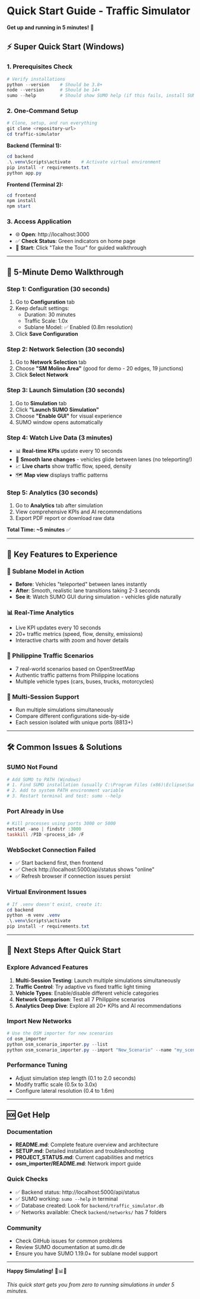 # Quick Start Guide - Traffic Simulator

**Get up and running in 5 minutes!** 🚀

## ⚡ Super Quick Start (Windows)

### 1. Prerequisites Check
```powershell
# Verify installations
python --version    # Should be 3.8+
node --version      # Should be 14+
sumo --help         # Should show SUMO help (if this fails, install SUMO first)
```

### 2. One-Command Setup
```powershell
# Clone, setup, and run everything
git clone <repository-url>
cd traffic-simulator
```

**Backend (Terminal 1):**
```powershell
cd backend
.\.venv\Scripts\activate    # Activate virtual environment
pip install -r requirements.txt
python app.py
```

**Frontend (Terminal 2):**
```powershell
cd frontend
npm install
npm start
```

### 3. Access Application
- 🌐 **Open**: http://localhost:3000
- ✅ **Check Status**: Green indicators on home page
- 🎯 **Start**: Click "Take the Tour" for guided walkthrough

---

## 🚀 5-Minute Demo Walkthrough

### Step 1: Configuration (30 seconds)
1. Go to **Configuration** tab
2. Keep default settings:
   - Duration: 30 minutes
   - Traffic Scale: 1.0x
   - Sublane Model: ✅ Enabled (0.8m resolution)
3. Click **Save Configuration**

### Step 2: Network Selection (30 seconds)
1. Go to **Network Selection** tab
2. Choose **"SM Molino Area"** (good for demo - 20 edges, 19 junctions)
3. Click **Select Network**

### Step 3: Launch Simulation (30 seconds)
1. Go to **Simulation** tab
2. Click **"Launch SUMO Simulation"**
3. Choose **"Enable GUI"** for visual experience
4. SUMO window opens automatically

### Step 4: Watch Live Data (3 minutes)
- 📊 **Real-time KPIs** update every 10 seconds
- 🚗 **Smooth lane changes** - vehicles glide between lanes (no teleporting!)
- 📈 **Live charts** show traffic flow, speed, density
- 🗺️ **Map view** displays traffic patterns

### Step 5: Analytics (30 seconds)
1. Go to **Analytics** tab after simulation
2. View comprehensive KPIs and AI recommendations
3. Export PDF report or download raw data

**Total Time: ~5 minutes** ✅

---

## 🎯 Key Features to Experience

### 🚗 Sublane Model in Action
- **Before**: Vehicles "teleported" between lanes instantly
- **After**: Smooth, realistic lane transitions taking 2-3 seconds
- **See it**: Watch SUMO GUI during simulation - vehicles glide naturally

### 📊 Real-Time Analytics
- Live KPI updates every 10 seconds
- 20+ traffic metrics (speed, flow, density, emissions)
- Interactive charts with zoom and hover details

### 🏢 Philippine Traffic Scenarios
- 7 real-world scenarios based on OpenStreetMap
- Authentic traffic patterns from Philippine locations
- Multiple vehicle types (cars, buses, trucks, motorcycles)

### 🔄 Multi-Session Support
- Run multiple simulations simultaneously
- Compare different configurations side-by-side
- Each session isolated with unique ports (8813+)

---

## 🛠️ Common Issues & Solutions

### SUMO Not Found
```powershell
# Add SUMO to PATH (Windows)
# 1. Find SUMO installation (usually C:\Program Files (x86)\Eclipse\Sumo\bin)
# 2. Add to system PATH environment variable
# 3. Restart terminal and test: sumo --help
```

### Port Already in Use
```powershell
# Kill processes using ports 3000 or 5000
netstat -ano | findstr :3000
taskkill /PID <process_id> /F
```

### WebSocket Connection Failed
- ✅ Start backend first, then frontend
- ✅ Check http://localhost:5000/api/status shows "online"
- ✅ Refresh browser if connection issues persist

### Virtual Environment Issues
```powershell
# If .venv doesn't exist, create it:
cd backend
python -m venv .venv
.\.venv\Scripts\activate
pip install -r requirements.txt
```

---

## 📱 Next Steps After Quick Start

### Explore Advanced Features
1. **Multi-Session Testing**: Launch multiple simulations simultaneously
2. **Traffic Control**: Try adaptive vs fixed traffic light timing
3. **Vehicle Types**: Enable/disable different vehicle categories
4. **Network Comparison**: Test all 7 Philippine scenarios
5. **Analytics Deep Dive**: Explore all 20+ KPIs and AI recommendations

### Import New Networks
```powershell
# Use the OSM importer for new scenarios
cd osm_importer
python osm_scenario_importer.py --list
python osm_scenario_importer.py --import "New_Scenario" --name "my_scenario"
```

### Performance Tuning
- Adjust simulation step length (0.1 to 2.0 seconds)
- Modify traffic scale (0.5x to 3.0x)
- Configure lateral resolution (0.4 to 1.6m)

---

## 🆘 Get Help

### Documentation
- **README.md**: Complete feature overview and architecture
- **SETUP.md**: Detailed installation and troubleshooting
- **PROJECT_STATUS.md**: Current capabilities and metrics
- **osm_importer/README.md**: Network import guide

### Quick Checks
- ✅ Backend status: http://localhost:5000/api/status
- ✅ SUMO working: `sumo --help` in terminal
- ✅ Database created: Look for `backend/traffic_simulator.db`
- ✅ Networks available: Check `backend/networks/` has 7 folders

### Community
- Check GitHub issues for common problems
- Review SUMO documentation at sumo.dlr.de
- Ensure you have SUMO 1.19.0+ for sublane model support

---

**Happy Simulating!** 🚗📊🎯

*This quick start gets you from zero to running simulations in under 5 minutes.*